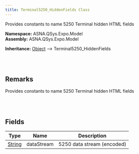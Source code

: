 ```yaml
---
title: Terminal5250_HiddenFields Class
---
```


Provides constants to name 5250 Terminal hidden HTML fields

**Namespace:** ASNA.QSys.Expo.Model <br/>
**Assembly:** ASNA.QSys.Expo.Model

**Inheritance:** [Object](https://docs.microsoft.com/en-us/dotnet/api/system.object) --> Terminal5250_HiddenFields

<br>
<br>

## Remarks

Provides constants to name 5250 Terminal hidden HTML fields

[//]: # ($$TODO: Complete the Remarks section.)

<br>
<br>

## Fields

| Type | Name | Description
| --- | --- | --- 
| [String](https://docs.microsoft.com/en-us/dotnet/api/system.string) | dataStream | 5250 data stream (encoded)

<br>
<br>

